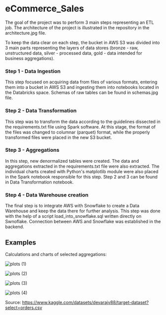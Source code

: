 # eCommerce_Sales

The goal of the project was to perform 3 main steps representing an ETL job. 
The architecture of the project is illustrated in the repository in the architecture.jpg file.

To keep the data clear on each step, the bucket in AWS S3 was divided into 3 main parts representing the layers of data stores (bronze - raw, unstructured data, silver - processed data, gold - data intended for business aggregations).

### Step 1 - Data Ingestion

This step focused on acquiring data from files of various formats, entering them into a bucket in AWS S3 and ingesting them into notebooks located in the Databricks space.
Schemas of raw tables can be found in schemas.jpg file.

### Step 2 - Data Transformation

This step was to transform the data according to the guidelines dissected in the requirements.txt file using Spark software. At this stage, the format of the files was changed to columnar (parquet) format, while the properly transformed files were placed in the new S3 bucket.

### Step 3 - Aggregations

In this step, new denormalized tables were created. The data and aggregations extracted in the requirements.txt file were also extracted. The individual charts created with Python's matplotlib module were also placed in the Spark notebook responsible for this step.
Step 2 and 3 can be found in Data Transformation notebook.

### Step 4 - Data Warehouse creation

The final step is to integrate AWS with Snowflake to create a Data Warehouse and keep the data there for further analysis. This step was done with the help of a script load_into_snowflake.sql written directly on Swnoflake. Connection between AWS and Snowflake was established in the backend.


## Examples

Calculations and charts of selected aggregations:

![plots (1)](https://github.com/user-attachments/assets/5c69a438-ad65-4fc8-b613-f95c828ff459)

![plots (2)](https://github.com/user-attachments/assets/e4d42dc3-8395-47d0-a121-e19560fd5d43)

![plots (3)](https://github.com/user-attachments/assets/c101a8b3-54ff-4430-ba75-decf3a911321)

![plots (4)](https://github.com/user-attachments/assets/2e38cc6e-22e6-4bb2-919a-19362c19f36f)



Source: https://www.kaggle.com/datasets/devarajv88/target-dataset?select=orders.csv

